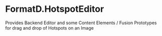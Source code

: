# FormatD.HotspotEditor
Provides Backend Editor and some Content Elements / Fusion Prototypes for drag and drop of Hotspots on an Image

